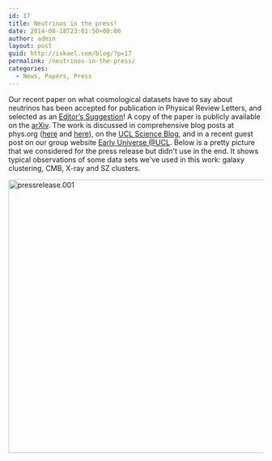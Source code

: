 ```yaml
---
id: 17
title: Neutrinos in the press!
date: 2014-08-18T23:01:50+00:00
author: admin
layout: post
guid: http://ixkael.com/blog/?p=17
permalink: /neutrinos-in-the-press/
categories:
  - News, Papers, Press
---
```

Our recent paper on what cosmological datasets have to say about neutrinos has been accepted for publication in Physical Review Letters, and selected as an [Editor’s Suggestion](http://journals.aps.org/prl/abstract/10.1103/PhysRevLett.113.041301)! A copy of the paper is publicly available on the [arXiv](http://arxiv.org/abs/1404.5950). The work is discussed in comprehensive blog posts at phys.org ([here](http://phys.org/news/2014-08-massive-neutrinos-cosmological-concordance.html) and [here](http://phys.org/news/2014-07-massive-neutrinos-standard-cosmological-concordance.html)), on the [UCL Science Blog](http://blogs.ucl.ac.uk/science/2014/08/07/do-neutrinos-have-mass-anatomy-of-a-scientific-debate/), and in a recent guest post on our group website [Early Universe @UCL](http://www.earlyuniverse.org/concordance-or-contradiction/). Below is a pretty picture that we considered for the press release but didn't use in the end. It shows typical observations of some data sets we've used in this work: galaxy clustering, CMB, X-ray and SZ clusters.

<img src="{{ site.baseurl }}/wp-content/uploads/2014/08/pressrelease.001.png" alt="pressrelease.001" width="543" height="540" class="aligncenter size-full wp-image-1893" />